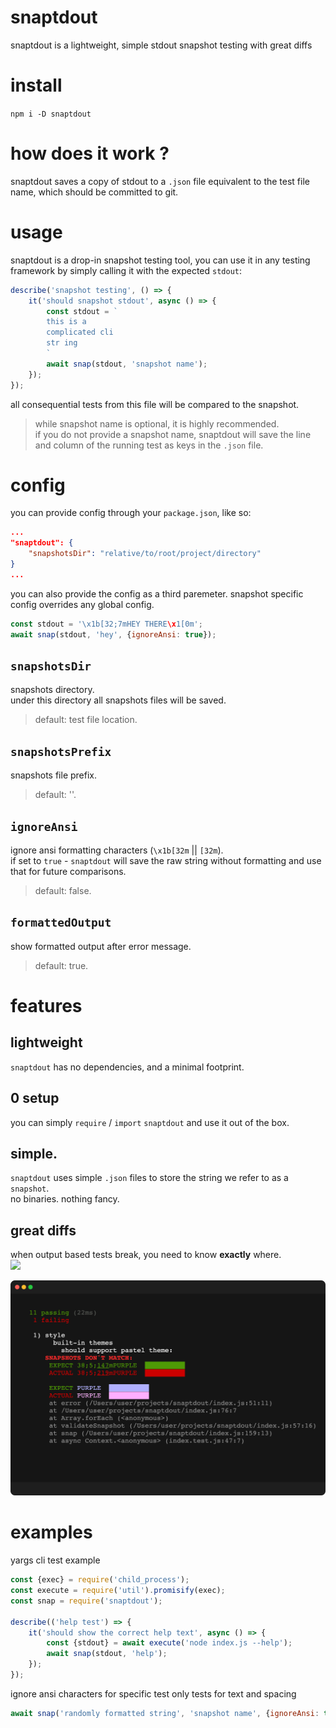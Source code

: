 # snaptdout
snaptdout is a lightweight, simple stdout snapshot testing with great diffs

# install
`npm i -D snaptdout`

# how does it work ?
snaptdout saves a copy of stdout to a `.json` file equivalent to the test file name, which should be committed to git.

# usage
snaptdout is a drop-in snapshot testing tool, you can use it in any testing framework by simply calling it with the expected `stdout`:

```javascript
describe('snapshot testing', () => {
    it('should snapshot stdout', async () => {
        const stdout = ` 
        this is a 
        complicated cli
        str ing
        `
        await snap(stdout, 'snapshot name');
    });
});
```

all consequential tests from this file will be compared to the snapshot.

> while snapshot name is optional, it is highly recommended.   
> if you do not provide a snapshot name, snaptdout will save the line and column of the running test as keys in the `.json` file.

# config 
you can provide config through your `package.json`, like so:

```json
...
"snaptdout": {
    "snapshotsDir": "relative/to/root/project/directory"
}
...
```

you can also provide the config as a third paremeter.
snapshot specific config overrides any global config.
```javascript
const stdout = '\x1b[32;7mHEY THERE\x1[0m';
await snap(stdout, 'hey', {ignoreAnsi: true});
```

##  `snapshotsDir`
snapshots directory.   
under this directory all snapshots files will be saved.

> default: test file location.

##  `snapshotsPrefix`
snapshots file prefix.   

> default: ''.

##  `ignoreAnsi`
ignore ansi formatting characters (`\x1b[32m` || `[32m`).   
if set to `true` - `snaptdout` will save the raw string without formatting and use that for future comparisons.   

> default: false.

##  `formattedOutput`
show formatted output after error message.   

> default: true.

# features
## lightweight
`snaptdout` has no dependencies, and a minimal footprint.

## 0 setup
you can simply `require` / `import` `snaptdout` and use it out of the box.

## simple.
`snaptdout` uses simple `.json` files to store the string we refer to as a `snapshot`.   
no binaries. nothing fancy.

## great diffs
when output based tests break, you need to know **exactly** where.   
[![](https://img.shields.io/static/v1?label=created%20with%20shellfie&message=📸&color=pink)](https://github.com/tool3/shellfie)   

![](./img/error.png)

# examples
yargs cli test example
```javascript
const {exec} = require('child_process');
const execute = require('util').promisify(exec);
const snap = require('snaptdout');

describe(('help test') => {
    it('should show the correct help text', async () => {
        const {stdout} = await execute('node index.js --help');
        await snap(stdout, 'help');
    });
});
```

ignore ansi characters for specific test
only tests for text and spacing
```javascript
await snap('randomly formatted string', 'snapshot name', {ignoreAnsi: true});
```